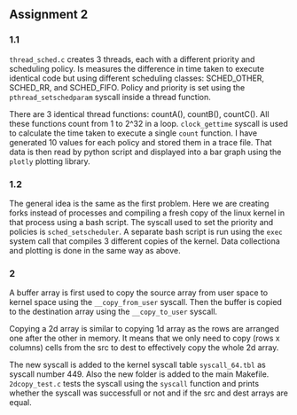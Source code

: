 ## Assignment 2

### 1.1

`thread_sched.c` creates 3 threads, each with a different priority and scheduling policy. Is measures the difference in time taken to execute identical code but using different scheduling classes: SCHED_OTHER, SCHED_RR, and SCHED_FIFO. Policy and priority is set using the `pthread_setschedparam` syscall inside a thread function. 

There are 3 identical thread functions: countA(), countB(), countC(). All these functions count from 1 to 2^32 in a loop. `clock_gettime` syscall is used to calculate the time taken to execute a single `count` function. I have generated 10 values for each policy and stored them in a trace file. That data is then read by python script and displayed into a bar graph using the `plotly` plotting library.

### 1.2

The general idea is the same as the first problem. Here we are creating forks instead of processes and compiling a fresh copy of the linux kernel in that process using a bash script. The syscall used to set the priority and policies is `sched_setscheduler`. A separate bash script is run using the `exec` system call that compiles 3 different copies of the kernel. Data collectiona and plotting is done in the same way as above.

### 2

A buffer array is first used to copy the source array from user space to kernel space using the `__copy_from_user` syscall. Then the buffer is copied to the destination array using the `__copy_to_user` syscall. 

Copying a 2d array is similar to copying 1d array as the rows are arranged one after the other in memory. It means that we only need to copy (rows x columns) cells from the src to dest to effectively copy the whole 2d array.

The new syscall is added to the kernel syscall table `syscall_64.tbl` as syscall number 449. Also the new folder is added to the main Makefile. `2dcopy_test.c` tests the syscall using the `syscall` function and prints whether the syscall was successfull or not and if the src and dest arrays are equal.
